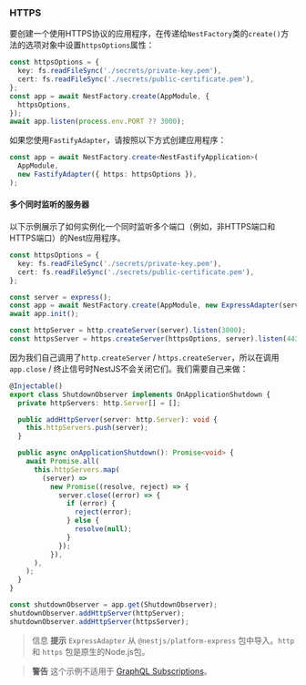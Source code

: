 ### HTTPS

要创建一个使用HTTPS协议的应用程序，在传递给`NestFactory`类的`create()`方法的选项对象中设置`httpsOptions`属性：

```typescript
const httpsOptions = {
  key: fs.readFileSync('./secrets/private-key.pem'),
  cert: fs.readFileSync('./secrets/public-certificate.pem'),
};
const app = await NestFactory.create(AppModule, {
  httpsOptions,
});
await app.listen(process.env.PORT ?? 3000);
```

如果您使用`FastifyAdapter`，请按照以下方式创建应用程序：

```typescript
const app = await NestFactory.create<NestFastifyApplication>(
  AppModule,
  new FastifyAdapter({ https: httpsOptions }),
);
```

#### 多个同时监听的服务器

以下示例展示了如何实例化一个同时监听多个端口（例如，非HTTPS端口和HTTPS端口）的Nest应用程序。

```typescript
const httpsOptions = {
  key: fs.readFileSync('./secrets/private-key.pem'),
  cert: fs.readFileSync('./secrets/public-certificate.pem'),
};

const server = express();
const app = await NestFactory.create(AppModule, new ExpressAdapter(server));
await app.init();

const httpServer = http.createServer(server).listen(3000);
const httpsServer = https.createServer(httpsOptions, server).listen(443);
```

因为我们自己调用了`http.createServer` / `https.createServer`，所以在调用`app.close` / 终止信号时NestJS不会关闭它们。我们需要自己来做：

```typescript
@Injectable()
export class ShutdownObserver implements OnApplicationShutdown {
  private httpServers: http.Server[] = [];

  public addHttpServer(server: http.Server): void {
    this.httpServers.push(server);
  }

  public async onApplicationShutdown(): Promise<void> {
    await Promise.all(
      this.httpServers.map(
        (server) =>
          new Promise((resolve, reject) => {
            server.close((error) => {
              if (error) {
                reject(error);
              } else {
                resolve(null);
              }
            });
          }),
      ),
    );
  }
}

const shutdownObserver = app.get(ShutdownObserver);
shutdownObserver.addHttpServer(httpServer);
shutdownObserver.addHttpServer(httpsServer);
```

> 信息 **提示** `ExpressAdapter` 从 `@nestjs/platform-express` 包中导入。`http` 和 `https` 包是原生的Node.js包。

> **警告** 这个示例不适用于 [GraphQL Subscriptions](/graphql/subscriptions)。